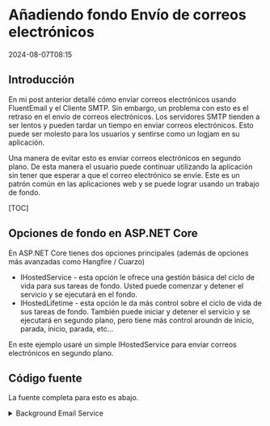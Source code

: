 # Añadiendo fondo Envío de correos electrónicos

<!--category-- ASP.NET -->
<datetime class="hidden">2024-08-07T08:15</datetime>

## Introducción

En mi post anterior detallé cómo enviar correos electrónicos usando FluentEmail y el Cliente SMTP. Sin embargo, un problema con esto es el retraso en el envío de correos electrónicos. Los servidores SMTP tienden a ser lentos y pueden tardar un tiempo en enviar correos electrónicos. Esto puede ser molesto para los usuarios y sentirse como un logjam en su aplicación.

Una manera de evitar esto es enviar correos electrónicos en segundo plano. De esta manera el usuario puede continuar utilizando la aplicación sin tener que esperar a que el correo electrónico se envíe. Este es un patrón común en las aplicaciones web y se puede lograr usando un trabajo de fondo.

[TOC]

## Opciones de fondo en ASP.NET Core

En ASP.NET Core tienes dos opciones principales (además de opciones más avanzadas como Hangfire / Cuarzo)

- IHostedService - esta opción le ofrece una gestión básica del ciclo de vida para sus tareas de fondo. Usted puede comenzar y detener el servicio y se ejecutará en el fondo.
- IHostedLifetime - esta opción le da más control sobre el ciclo de vida de sus tareas de fondo. También puede iniciar y detener el servicio y se ejecutará en segundo plano, pero tiene más control aroundn de inicio, parada, inicio, parada, etc...

En este ejemplo usaré un simple IHostedService para enviar correos electrónicos en segundo plano.

## Código fuente

La fuente completa para esto es abajo.

<details>
<summary>Background Email Service</summary>
```csharp
using System.Threading.Tasks.Dataflow;
using Mostlylucid.Email.Models;

namespace Mostlylucid.Email
{
    public class EmailSenderHostedService(EmailService emailService, ILogger<EmailSenderHostedService> logger)
        : IHostedService, IDisposable
    {
        private readonly BufferBlock<BaseEmailModel> _mailMessages = new();
        private Task _sendTask = Task.CompletedTask;
        private CancellationTokenSource cancellationTokenSource = new();

        public async Task SendEmailAsync(BaseEmailModel message)
        {
            await _mailMessages.SendAsync(message);
        }

        public Task StartAsync(CancellationToken cancellationToken)
        {
            logger.LogInformation("Starting background e-mail delivery");
            // Start the background task
            _sendTask = DeliverAsync(cancellationTokenSource.Token);
            return Task.CompletedTask;
        }

        public async Task StopAsync(CancellationToken cancellationToken)
        {
            logger.LogInformation("Stopping background e-mail delivery");

            // Cancel the token to signal the background task to stop
            await cancellationTokenSource.CancelAsync();

            // Wait until the background task completes or the cancellation token triggers
            await Task.WhenAny(_sendTask, Task.Delay(Timeout.Infinite, cancellationToken));
        }

        private async Task DeliverAsync(CancellationToken token)
        {
            logger.LogInformation("E-mail background delivery started");

            while (!token.IsCancellationRequested)
            {
                BaseEmailModel? message = null;
                try
                {if(_mailMessages.Count == 0) continue;
                    message = await _mailMessages.ReceiveAsync(token);
                    switch (message)
                    {
                        case ContactEmailModel contactEmailModel:
                            await emailService.SendContactEmail(contactEmailModel);
                            break;
                        case CommentEmailModel commentEmailModel:
                            await emailService.SendCommentEmail(commentEmailModel);
                            break;
                    }
                    logger.LogInformation("Email from {SenderEmail} sent", message.SenderEmail);
                }
                catch (OperationCanceledException)
                {
                    break;
                }
                catch (Exception exc)
                {
                    logger.LogError(exc, "Couldn't send an e-mail from {SenderEmail}", message?.SenderEmail);
                    await Task.Delay(1000, token); // Delay and respect the cancellation token
                    if (message != null)
                    {
                        await _mailMessages.SendAsync(message, token);
                    }
                }
            }

            logger.LogInformation("E-mail background delivery stopped");
        }

        public void Dispose()
        {
            cancellationTokenSource.Cancel();
            cancellationTokenSource.Dispose();
        }
    }
}
```

</details>
Aquí usted puede ver que manejamos el inicio del servicio y la configuración de un nuevo BufferBlock para mantener los correos electrónicos.

```csharp
public class EmailSenderHostedService(EmailService emailService, ILogger<EmailSenderHostedService> logger)
        : IHostedService, IDisposable
    {
        private readonly BufferBlock<BaseEmailModel> _mailMessages = new();
        private Task _sendTask = Task.CompletedTask;
        private CancellationTokenSource cancellationTokenSource = new();
```

También hemos creado una nueva tarea para entregar los correos electrónicos en segundo plano.
y una CancelaciónTokenSource para cancelar la tarea con gracia cuando queremos detener el servicio.

A continuación, iniciamos el HostedService con StartAsync y proporcionamos el punto de entrada para que otros servicios envíen un correo electrónico.

```csharp
 public async Task SendEmailAsync(BaseEmailModel message)
        {
            await _mailMessages.SendAsync(message);
        }

        public Task StartAsync(CancellationToken cancellationToken)
        {
            logger.LogInformation("Starting background e-mail delivery");
            // Start the background task
            _sendTask = DeliverAsync(cancellationTokenSource.Token);
            return Task.CompletedTask;
        }
```

En nuestra clase de configuración ahora necesitamos registrar el servicio con el contenedor DI e iniciar el HostedService

```csharp
       services.AddSingleton<EmailSenderHostedService>();
        services.AddHostedService(provider => provider.GetRequiredService<EmailSenderHostedService>());
```

Ahora podemos enviar correos electrónicos en segundo plano llamando al método SendEmailAsync en el EmailSenderHostedService.
Por ejemplo, para el formulario de contacto hacemos esto.

```csharp
            var contactModel = new ContactEmailModel()
            {
                SenderEmail = user.email,
                SenderName =user.name,
                Comment = commentHtml,
            };
            await sender.SendEmailAsync(contactModel);
```

En el código anterior esto añade este mensaje a nuestro `BufferBlock<BaseEmailModel>` _mailMessages y la tarea de fondo lo recogerá y enviará el correo electrónico.

```csharp
   private async Task DeliverAsync(CancellationToken token)
        {
          ...

            while (!token.IsCancellationRequested)
            {
                BaseEmailModel? message = null;
                try
                {if(_mailMessages.Count == 0) continue;
                    message = await _mailMessages.ReceiveAsync(token);
                    switch (message)
                    {
                        case ContactEmailModel contactEmailModel:
                            await emailService.SendContactEmail(contactEmailModel);
                            break;
                        case CommentEmailModel commentEmailModel:
                            await emailService.SendCommentEmail(commentEmailModel);
                            break;
                    }
                    logger.LogInformation("Email from {SenderEmail} sent", message.SenderEmail);
           ...
            }

            logger.LogInformation("E-mail background delivery stopped");
        }
```

Esto entonces loop hasta que detengamos el servicio y sigamos monitoreando el BufferBlock para enviar nuevos correos electrónicos.